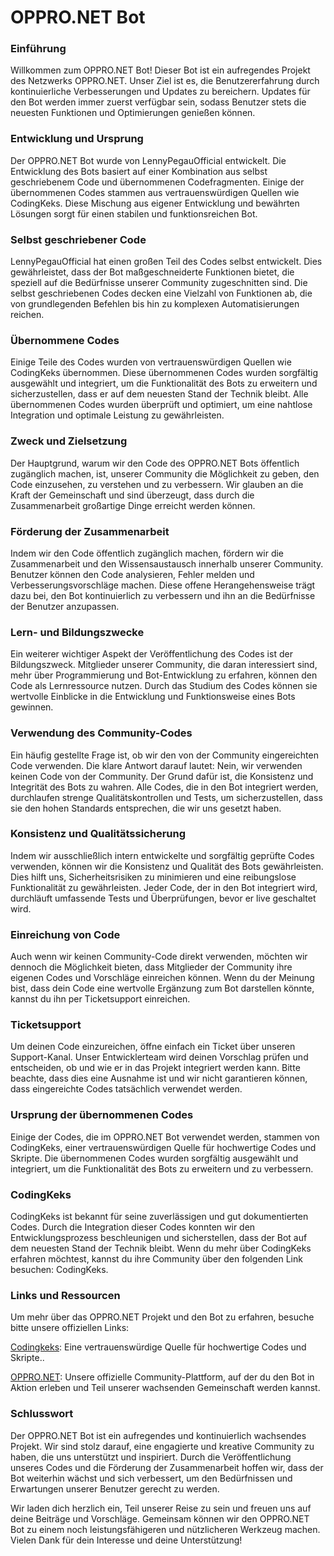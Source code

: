 # OPPRO.NET Bot
### Einführung
Willkommen zum OPPRO.NET Bot! Dieser Bot ist ein aufregendes Projekt des Netzwerks OPPRO.NET. Unser Ziel ist es, die Benutzererfahrung durch kontinuierliche Verbesserungen und Updates zu bereichern. Updates für den Bot werden immer zuerst verfügbar sein, sodass Benutzer stets die neuesten Funktionen und Optimierungen genießen können.

### Entwicklung und Ursprung
Der OPPRO.NET Bot wurde von LennyPegauOfficial entwickelt. Die Entwicklung des Bots basiert auf einer Kombination aus selbst geschriebenem Code und übernommenen Codefragmenten. Einige der übernommenen Codes stammen aus vertrauenswürdigen Quellen wie CodingKeks. Diese Mischung aus eigener Entwicklung und bewährten Lösungen sorgt für einen stabilen und funktionsreichen Bot.

### Selbst geschriebener Code
LennyPegauOfficial hat einen großen Teil des Codes selbst entwickelt. Dies gewährleistet, dass der Bot maßgeschneiderte Funktionen bietet, die speziell auf die Bedürfnisse unserer Community zugeschnitten sind. Die selbst geschriebenen Codes decken eine Vielzahl von Funktionen ab, die von grundlegenden Befehlen bis hin zu komplexen Automatisierungen reichen.

### Übernommene Codes
Einige Teile des Codes wurden von vertrauenswürdigen Quellen wie CodingKeks übernommen. Diese übernommenen Codes wurden sorgfältig ausgewählt und integriert, um die Funktionalität des Bots zu erweitern und sicherzustellen, dass er auf dem neuesten Stand der Technik bleibt. Alle übernommenen Codes wurden überprüft und optimiert, um eine nahtlose Integration und optimale Leistung zu gewährleisten.

### Zweck und Zielsetzung
Der Hauptgrund, warum wir den Code des OPPRO.NET Bots öffentlich zugänglich machen, ist, unserer Community die Möglichkeit zu geben, den Code einzusehen, zu verstehen und zu verbessern. Wir glauben an die Kraft der Gemeinschaft und sind überzeugt, dass durch die Zusammenarbeit großartige Dinge erreicht werden können.

### Förderung der Zusammenarbeit
Indem wir den Code öffentlich zugänglich machen, fördern wir die Zusammenarbeit und den Wissensaustausch innerhalb unserer Community. Benutzer können den Code analysieren, Fehler melden und Verbesserungsvorschläge machen. Diese offene Herangehensweise trägt dazu bei, den Bot kontinuierlich zu verbessern und ihn an die Bedürfnisse der Benutzer anzupassen.

### Lern- und Bildungszwecke
Ein weiterer wichtiger Aspekt der Veröffentlichung des Codes ist der Bildungszweck. Mitglieder unserer Community, die daran interessiert sind, mehr über Programmierung und Bot-Entwicklung zu erfahren, können den Code als Lernressource nutzen. Durch das Studium des Codes können sie wertvolle Einblicke in die Entwicklung und Funktionsweise eines Bots gewinnen.

### Verwendung des Community-Codes
Ein häufig gestellte Frage ist, ob wir den von der Community eingereichten Code verwenden. Die klare Antwort darauf lautet: Nein, wir verwenden keinen Code von der Community. Der Grund dafür ist, die Konsistenz und Integrität des Bots zu wahren. Alle Codes, die in den Bot integriert werden, durchlaufen strenge Qualitätskontrollen und Tests, um sicherzustellen, dass sie den hohen Standards entsprechen, die wir uns gesetzt haben.

### Konsistenz und Qualitätssicherung
Indem wir ausschließlich intern entwickelte und sorgfältig geprüfte Codes verwenden, können wir die Konsistenz und Qualität des Bots gewährleisten. Dies hilft uns, Sicherheitsrisiken zu minimieren und eine reibungslose Funktionalität zu gewährleisten. Jeder Code, der in den Bot integriert wird, durchläuft umfassende Tests und Überprüfungen, bevor er live geschaltet wird.

### Einreichung von Code
Auch wenn wir keinen Community-Code direkt verwenden, möchten wir dennoch die Möglichkeit bieten, dass Mitglieder der Community ihre eigenen Codes und Vorschläge einreichen können. Wenn du der Meinung bist, dass dein Code eine wertvolle Ergänzung zum Bot darstellen könnte, kannst du ihn per Ticketsupport einreichen.

### Ticketsupport
Um deinen Code einzureichen, öffne einfach ein Ticket über unseren Support-Kanal. Unser Entwicklerteam wird deinen Vorschlag prüfen und entscheiden, ob und wie er in das Projekt integriert werden kann. Bitte beachte, dass dies eine Ausnahme ist und wir nicht garantieren können, dass eingereichte Codes tatsächlich verwendet werden.

### Ursprung der übernommenen Codes
Einige der Codes, die im OPPRO.NET Bot verwendet werden, stammen von CodingKeks, einer vertrauenswürdigen Quelle für hochwertige Codes und Skripte. Die übernommenen Codes wurden sorgfältig ausgewählt und integriert, um die Funktionalität des Bots zu erweitern und zu verbessern.

### CodingKeks
CodingKeks ist bekannt für seine zuverlässigen und gut dokumentierten Codes. Durch die Integration dieser Codes konnten wir den Entwicklungsprozess beschleunigen und sicherstellen, dass der Bot auf dem neuesten Stand der Technik bleibt. Wenn du mehr über CodingKeks erfahren möchtest, kannst du ihre Community über den folgenden Link besuchen: CodingKeks.

### Links und Ressourcen
Um mehr über das OPPRO.NET Projekt und den Bot zu erfahren, besuche bitte unsere offiziellen Links:

[Codingkeks](https://discord.gg/codingkeks): Eine vertrauenswürdige Quelle für hochwertige Codes und Skripte..

[OPPRO.NET](https://discord.gg/3rbVWaRTpD): Unsere offizielle Community-Plattform, auf der du den Bot in Aktion erleben und Teil unserer wachsenden Gemeinschaft werden kannst.
### Schlusswort
Der OPPRO.NET Bot ist ein aufregendes und kontinuierlich wachsendes Projekt. Wir sind stolz darauf, eine engagierte und kreative Community zu haben, die uns unterstützt und inspiriert. Durch die Veröffentlichung unseres Codes und die Förderung der Zusammenarbeit hoffen wir, dass der Bot weiterhin wächst und sich verbessert, um den Bedürfnissen und Erwartungen unserer Benutzer gerecht zu werden.

Wir laden dich herzlich ein, Teil unserer Reise zu sein und freuen uns auf deine Beiträge und Vorschläge. Gemeinsam können wir den OPPRO.NET Bot zu einem noch leistungsfähigeren und nützlicheren Werkzeug machen. Vielen Dank für dein Interesse und deine Unterstützung!

